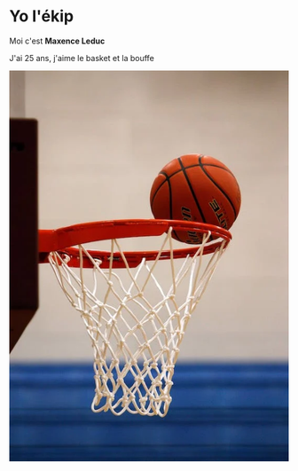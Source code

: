 # Yo l'ékip
Moi c'est **Maxence Leduc**

J'ai 25 ans, j'aime le basket et la bouffe

[![Image](images/basket.png)]()